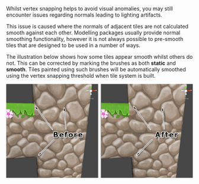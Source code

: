 Whilst vertex snapping helps to avoid visual anomalies, you may still encounter issues
regarding normals leading to lighting artifacts.

This issue is caused where the normals of adjacent tiles are not calculated smooth against
each other. Modelling packages usually provide normal smoothing functionality, however it
is not always possible to pre-smooth tiles that are designed to be used in a number of
ways.

The illustration below shows how some tiles appear smooth whilst others do not. This can
be corrected by marking the brushes as both **static** and **smooth**. Tiles painted using
such brushes will be automatically smoothed using the vertex snapping threshold when tile
system is built.

![Before and after tiles are smoothed.](../img/build/smoothing.jpg)

